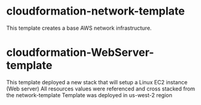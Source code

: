 # cloudformation-network-template
 This template creates a base AWS network infrastructure.

# cloudformation-WebServer-template
This template deployed a new stack that will setup a Linux EC2 instance (Web server)
All resources values were referenced and cross stacked from the network-template
Template was deployed in us-west-2 region

